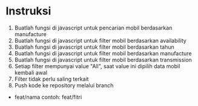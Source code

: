 # Instruksi

1. Buatlah fungsi di javascript untuk pencarian mobil berdasarkan manufacture
2. Buatlah fungsi di javascript untuk filter mobil berdasarkan availability
3. Buatlah fungsi di javascript untuk filter mobil berdasarkan tahun
4. Buatlah fungsi di javascript untuk filter mobil berdasarkan manufacture
5. Buatlah fungsi di javascript untuk filter mobil berdasarkan transmission
6. Setiap filter mempunyai value "All", saat value ini dipilih data mobil kembali awal
7. Filter tidak perlu saling terkait
8. Push kode ke repository melalui branch

- feat/nama
  contoh:
  feat/fitri
